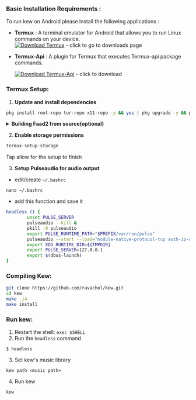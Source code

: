 ### **Basic Installation Requirements :**

To run kew on Android please install the following applications :

- **Termux** : A terminal emulator for Android that allows you to run Linux commands on your device.  
  [![Download Termux](https://img.shields.io/badge/Download-Termux-brightgreen?style=for-the-badge&logo=android)](https://github.com/termux/termux-app/releases/) - click to go to downloads page

- **Termux-Api** : A plugin for Termux that executes Termux-api package commands.

  [![Download Termux-Api](https://img.shields.io/badge/Download-Termux--X11-blue?style=for-the-badge&logo=android)](https://github.com/termux/termux-api/releases/download/v0.53.0/termux-api-app_v0.53.0+github.debug.apk) - click to download

### **Termux Setup:**

1. **Update and install dependencies**
```sh
pkg install root-repo tur-repo x11-repo -y && yes | pkg upgrade -y && pkg install clang pkg-config taglib fftw git make chafa glib libopus opusfile libvorbis libogg pulseaudio dbus termux-api
```

<details>
<summary><b>Building Faad2 from source(optional)</b></summary>

```sh
pkg install cmake make clang
git clone https://github.com/knik0/faad2
cd faad2
cmake -DCMAKE_EXE_LINKER_FLAGS="-lm" . -D CMAKE_INSTALL_PREFIX=/data/data/com.termux/files/usr
make install
```

</details>

2. **Enable storage permissions**
```sh
termux-setup-storage
```
Tap allow for the setup to finish

3. **Setup Pulseaudio for audio output**
* edit/create `~/.bashrc`
```
nano ~/.bashrc
```

* add this function and save it
```bash
headless () {
        unset PULSE_SERVER
        pulseaudio --kill &
        pkill -9 pulseaudio
        export PULSE_RUNTIME_PATH="$PREFIX/var/run/pulse"
        pulseaudio --start --load="module-native-protocol-tcp auth-ip-acl=127.0.0.1 auth-anonymous=1" --load="module-sles-source" --exit-idle-time=-1
        export XDG_RUNTIME_DIR=${TMPDIR}
        export PULSE_SERVER=127.0.0.1
        export $(dbus-launch)
}
```

### **Compiling Kew:** 

```sh
git clone https://github.com/ravachol/kew.git
cd kew
make -j4
make install
```

### **Run kew:**

1. Restart the shell: `exec $SHELL`
2. Run the `headless` command
```
$ headless
```
3. Set kew's music library
```
kew path <music path> 
```
4. Run kew
```
kew
```
